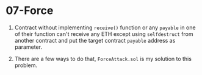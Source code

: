 # 07-Force

1. Contract without implementing `receive()` function or any `payable` in one of their function can't receive any ETH except using `selfdestruct` from another contract and put the target contract `payable` address as parameter.

2. There are a few ways to do that, `ForceAttack.sol` is my solution to this problem.
